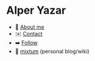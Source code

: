# Alper Yazar

- 🙋 [About me](about.md)
- ✉️ [Contact](contact.md)
- ➡️ [Follow](follow.md)
- 🎨 [mixtum](https://github.com/alperyazar/mixtum) (personal blog/wiki)
